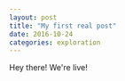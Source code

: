 ```yaml
---
layout: post
title: "My first real post"
date: 2016-10-24
categories: exploration
---
```

Hey there! We're live!

